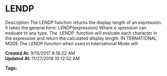 # LENDP

Description The LENDP function returns the display length of an expression. It takes the general form: LENDP(expression) Where e xpression can evaluate to any type. The  LENDP  function will evaluate each character in the expression and return the calculated display length. IN TERNATIONAL MODE The LENDP function when used in International Mode will   

**Created At:** 9/15/2017 8:18:22 AM  
**Updated At:** 11/27/2018 10:12:52 AM  

**Tags:**
<badge text='string handling' vertical='middle' />
